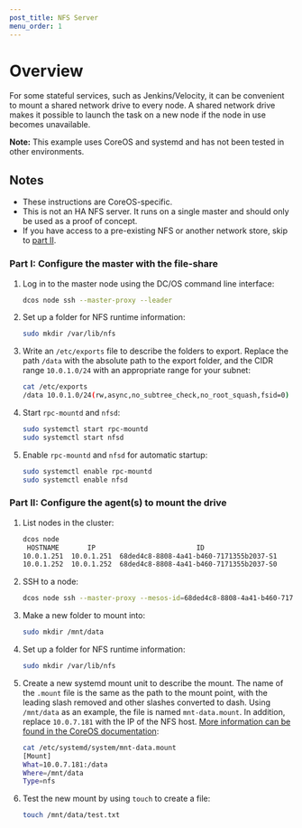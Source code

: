 ```yaml
---
post_title: NFS Server
menu_order: 1
---
```


# Overview

For some stateful services, such as Jenkins/Velocity, it can be convenient to mount a shared network drive to every node. A shared network drive makes it possible to launch the task on a new node if the node in use becomes unavailable.

**Note:** This example uses CoreOS and systemd and has not been tested in other environments.

## Notes

- These instructions are CoreOS-specific.
- This is not an HA NFS server. It runs on a single master and should only be used as a proof of concept.
- If you have access to a pre-existing NFS or another network store, skip to <a href="#part2">part II</a>.

### Part I: Configure the master with the file-share

1. Log in to the master node using the DC/OS command line interface:

    ```bash
    dcos node ssh --master-proxy --leader
    ```

1. Set up a folder for NFS runtime information:

    ```bash
    sudo mkdir /var/lib/nfs
    ```

1. Write an `/etc/exports` file to describe the folders to export. Replace the path `/data` with the absolute path to the export folder, and the CIDR range `10.0.1.0/24` with an appropriate range for your subnet:

    ```bash
    cat /etc/exports
    /data 10.0.1.0/24(rw,async,no_subtree_check,no_root_squash,fsid=0)
    ```

1. Start `rpc-mountd` and `nfsd`:

    ```bash
    sudo systemctl start rpc-mountd
    sudo systemctl start nfsd
    ```

1. Enable `rpc-mountd` and `nfsd` for automatic startup:

    ```bash
    sudo systemctl enable rpc-mountd
    sudo systemctl enable nfsd
    ```

<a name="part2"></a>
### Part II: Configure the agent(s) to mount the drive

1. List nodes in the cluster:

    ```bash
    dcos node
     HOSTNAME       IP                         ID
    10.0.1.251  10.0.1.251  68ded4c8-8808-4a41-b460-7171355b2037-S1
    10.0.1.252  10.0.1.252  68ded4c8-8808-4a41-b460-7171355b2037-S0
    ```

1. SSH to a node:

    ```bash
    dcos node ssh --master-proxy --mesos-id=68ded4c8-8808-4a41-b460-7171355b2037-S0
    ```

1. Make a new folder to mount into:

    ```bash
    sudo mkdir /mnt/data
    ```

1. Set up a folder for NFS runtime information:

    ```bash
    sudo mkdir /var/lib/nfs
    ```

1. Create a new systemd mount unit to describe the mount. The name of the `.mount` file is the same as the path to the mount point, with the leading slash removed and other slashes converted to dash. Using `/mnt/data` as an example, the file is named `mnt-data.mount`. In addition, replace `10.0.7.181` with the IP of the NFS host. [More information can be found in the CoreOS documentation][1]:

    ```bash
    cat /etc/systemd/system/mnt-data.mount
    [Mount]
    What=10.0.7.181:/data
    Where=/mnt/data
    Type=nfs
    ```

1. Test the new mount by using `touch` to create a file:

    ```bash
    touch /mnt/data/test.txt
    ```

[1]: https://coreos.com/os/docs/latest/mounting-storage.html
